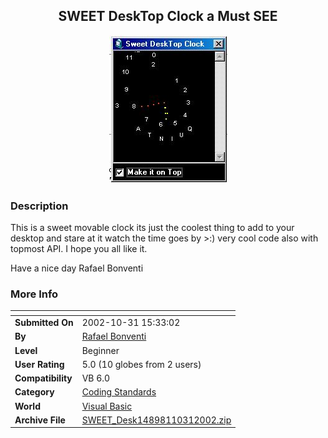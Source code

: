 ﻿<div align="center">

## SWEET DeskTop Clock a Must SEE

<img src="PIC200210311532347920.jpg">
</div>

### Description

This is a sweet movable clock its just the coolest thing to add to your desktop and stare at it watch the time goes by >:) very cool code also with topmost API. I hope you all like it.

Have a nice day Rafael Bonventi
 
### More Info
 


<span>             |<span>
---                |---
**Submitted On**   |2002-10-31 15:33:02
**By**             |[Rafael Bonventi](https://github.com/Planet-Source-Code/PSCIndex/blob/master/ByAuthor/rafael-bonventi.md)
**Level**          |Beginner
**User Rating**    |5.0 (10 globes from 2 users)
**Compatibility**  |VB 6\.0
**Category**       |[Coding Standards](https://github.com/Planet-Source-Code/PSCIndex/blob/master/ByCategory/coding-standards__1-43.md)
**World**          |[Visual Basic](https://github.com/Planet-Source-Code/PSCIndex/blob/master/ByWorld/visual-basic.md)
**Archive File**   |[SWEET\_Desk14898110312002\.zip](https://github.com/Planet-Source-Code/rafael-bonventi-sweet-desktop-clock-a-must-see__1-40296/archive/master.zip)








